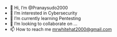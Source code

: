 - 👋 Hi, I’m @Pranaysudo2000
- 👀 I’m interested in Cybersecurity
- 🌱 I’m currently learning Pentesting
- 💞️ I’m looking to collaborate on ...
- 📫 How to reach me mrwhitehat2000@gmail.com

<!---
Pranaysudo2000/Pranaysudo2000 is a ✨ special ✨ repository because its `README.md` (this file) appears on your GitHub profile.
You can click the Preview link to take a look at your changes.
--->

